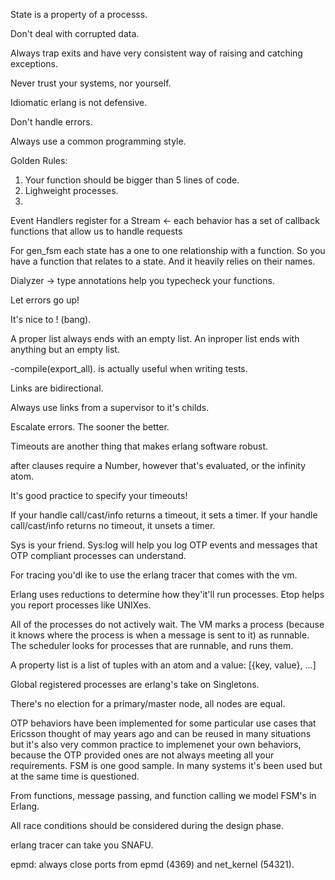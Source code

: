 State is a property of a processs.

Don't deal with corrupted data.

Always trap exits and have very consistent way of raising and catching exceptions.

Never trust your systems, nor yourself.

Idiomatic erlang is not defensive.

Don't handle errors.

Always use a common programming style.

Golden Rules:
1. Your function should be bigger than 5 lines of code.
2. Lighweight processes.
3. 

Event Handlers register for a Stream <-
  each behavior has a set of callback functions
  that allow us to handle requests

For gen_fsm each state has a one to one relationship with a function. So you
have a function that relates to a state. And it heavily relies on their names.

Dialyzer -> type annotations help you typecheck your functions.

Let errors go up!

It's nice to ! (bang).

A proper list always ends with an empty list.
An inproper list ends with anything but an empty list.

-compile(export_all). is actually useful when writing tests.

Links are bidirectional.

Always use links from a supervisor to it's childs.

Escalate errors. The sooner the better.

Timeouts are another thing that makes erlang software robust.

after clauses require a Number, however that's evaluated, or the infinity atom.

It's good practice to specify your timeouts!

If your handle call/cast/info returns a timeout, it sets a timer.
If your handle call/cast/info returns no timeout, it unsets a timer.

Sys is your friend. Sys:log will help you log OTP events and messages that OTP compliant
processes can understand.

For tracing you'dl ike to use the erlang tracer that comes with the vm.

Erlang uses reductions to determine how they'it'll run processes.
Etop helps you report processes like UNIXes.

All of the processes do not actively wait. The VM marks a process (because it 
knows where the process is when a message is sent to it) as runnable. The scheduler
looks for processes that are runnable, and runs them.

A property list is a list of tuples with an atom and a value:
  [{key, value}, ...]

Global registered processes are erlang's take on Singletons.

There's no election for a primary/master node, all nodes are equal.

OTP behaviors have been implemented for some particular use cases that Ericsson thought of
may years ago and can be reused in many situations but it's also very common practice
to implemenet your own behaviors, because the OTP provided ones are not always meeting
all your requirements. FSM is one good sample. In many systems it's been used but at
the same time is questioned.

From functions, message passing, and function calling we model FSM's in Erlang.

All race conditions should be considered during the design phase.

erlang tracer can take you SNAFU.

epmd: always close ports from epmd (4369) and net_kernel (54321).




























